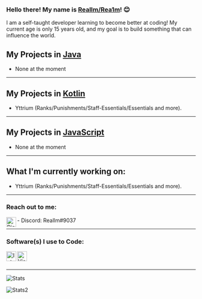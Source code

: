 ### Hello there! My name is [Reallm/Rea1m](https://github.com/Rea1m/)! 😊
 I am a self-taught developer learning to become better at coding!
 My current age is only 15 years old, and my goal is to build something that can influence the world.

## My Projects in [Java](https://en.wikipedia.org/wiki/Java_(programming_language))
- None at the moment

---

## My Projects in [Kotlin](https://en.wikipedia.org/wiki/Kotlin_(programming_language))
- Yttrium (Ranks/Punishments/Staff-Essentials/Essentials and more).

---

## My Projects in [JavaScript](https://en.wikipedia.org/wiki/JavaScript)
- None at the moment

---

## What I'm currently working on:
- Yttrium (Ranks/Punishments/Staff-Essentials/Essentials and more).

---

### Reach out to me:

<img align="left" alt="Discord" width="26px" src="https://logos-world.net/wp-content/uploads/2020/11/Discord-Emblem.png" />
- Discord: Reallm#9037

---

### Software(s) I use to Code:
<img align="left" alt="IntelliJ" width="26px" src="https://pbs.twimg.com/profile_images/1206618215767584769/zl48EuhC_400x400.jpg" /> 
<img align="left" alt="Visual Studio Code" width="26px" src="https://user-images.githubusercontent.com/674621/71187801-14e60a80-2280-11ea-94c9-e56576f76baf.png" />
<br />
<br />

---

![Stats](https://github-readme-stats.vercel.app/api?username=Rea1m&show_icons=true&hide_border=true&theme=dark)

![Stats2](https://github-readme-stats.vercel.app/api/top-langs/?username=Rea1m&theme=dark&layout=compact&langs_count=6)
